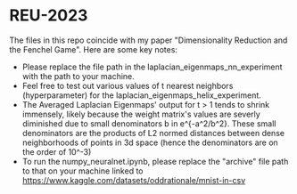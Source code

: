 # REU-2023
The files in this repo coincide with my paper "Dimensionality Reduction and the Fenchel Game". Here are some key notes:
- Please replace the file path in the laplacian_eigenmaps_nn_experiment with the path to your machine. 
- Feel free to test out various values of t nearest neighbors (hyperparameter) for the laplacian_eigenmaps_helix_experiment.
- The Averaged Laplacian Eigenmaps' output for t > 1 tends to shrink immensely, likely because the weight matrix's values
are severly diminished due to small denominators b in e^{-a^2/b^2}. These small denominators are the products of 
L2 normed distances between dense neighborhoods of points in 3d space (hence the denominators are on the order of 10^-3)
- To run the numpy_neuralnet.ipynb, please replace the "archive" file path to that on your machine linked to https://www.kaggle.com/datasets/oddrationale/mnist-in-csv
